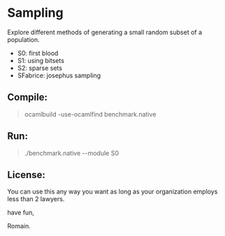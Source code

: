 Sampling
========

Explore different methods of generating a small random subset of
a population.

 + S0: first blood
 + S1: using bitsets
 + S2: sparse sets
 + SFabrice: josephus sampling

Compile:
--------

> ocamlbuild -use-ocamlfind benchmark.native

Run:
----

> ./benchmark.native --module S0

License:
--------
You can use this any way you want as long as your organization employs less 
than 2 lawyers.

have fun,

Romain.